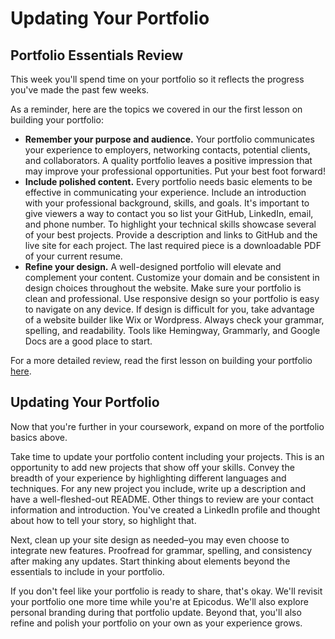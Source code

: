 # Updating Your Portfolio
## Portfolio Essentials Review

This week you'll spend time on your portfolio so it reflects the progress you've made the past few weeks.

As a reminder, here are the topics we covered in our the first lesson on building your portfolio:

- **Remember your purpose and audience.** Your portfolio communicates your experience to employers, networking contacts, potential clients, and collaborators. A quality portfolio leaves a positive impression that may improve your professional opportunities. Put your best foot forward!
- **Include polished content.** Every portfolio needs basic elements to be effective in communicating your experience. Include an introduction with your professional background, skills, and goals. It's important to give viewers a way to contact you so list your GitHub, LinkedIn, email, and phone number. To highlight your technical skills showcase several of your best projects. Provide a description and links to GitHub and the live site for each project. The last required piece is a downloadable PDF of your current resume.
- **Refine your design.** A well-designed portfolio will elevate and complement your content. Customize your domain and be consistent in design choices throughout the website. Make sure your portfolio is clean and professional. Use responsive design so your portfolio is easy to navigate on any device. If design is difficult for you, take advantage of a website builder like Wix or Wordpress. Always check your grammar, spelling, and readability. Tools like Hemingway, Grammarly, and Google Docs are a good place to start.

For a more detailed review, read the first lesson on building your portfolio [here](https://full-time.learnhowtoprogram.com/career-services/applying-for-internships-and-jobs/building-a-compelling-portfolio).

## Updating Your Portfolio
Now that you're further in your coursework, expand on more of the portfolio basics above.

Take time to update your portfolio content including your projects. This is an opportunity to add new projects that show off your skills. Convey the breadth of your experience by highlighting different languages and techniques. For any new project you include, write up a description and have a well-fleshed-out README. Other things to review are your contact information and introduction. You've created a LinkedIn profile and thought about how to tell your story, so highlight that. 

Next, clean up your site design as needed–you may even choose to integrate new features. Proofread for grammar, spelling, and consistency after making any updates. Start thinking about elements beyond the essentials to include in your portfolio.

If you don't feel like your portfolio is ready to share, that's okay. We'll revisit your portfolio one more time while you're at Epicodus. We'll also explore personal branding during that portfolio update. Beyond that, you'll also refine and polish your portfolio on your own as your experience grows. 

